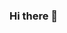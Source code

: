 ### Hi there 👋

<!--
**priya-singh-14/priya-singh-14** is a ✨ _special_ ✨ repository because its `README.md` (this file) appears on your GitHub profile.

Here are some ideas to get you started:

Resume:

##Education
** Northeastern University** Khoury College of Computer Science
- 🔭 I’m currently working on ...
- 🌱 I’m currently learning ...
- 👯 I’m looking to collaborate on ...
- 🤔 I’m looking for help with ...
- 💬 Ask me about ...
- 📫 How to reach me: ...
- 😄 Pronouns: she/her
- ⚡ Fun fact: My name is Priya and my top Spotify artist is Phoebe Bridgers
-->
